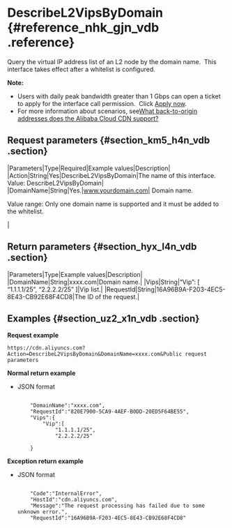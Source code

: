# DescribeL2VipsByDomain {#reference_nhk_gjn_vdb .reference}

Query the virtual IP address list of an L2 node by the domain name.  This interface takes effect after a whitelist is configured.

**Note:** 

-   Users with daily peak bandwidth greater than 1 Gbps can open a ticket to apply for the interface call permission.  Click [Apply now](https://workorder.console.aliyun.com/console.htm?lang=#/ticket/add?productCode=cdn).
-   For more information about scenarios, see[What back-to-origin addresses does the Alibaba Cloud CDN support?](https://help.aliyun.com/document_detail/40205.html)

## Request parameters {#section_km5_h4n_vdb .section}

|Parameters|Type|Required|Example values|Description|
|Action|String|Yes|DescribeL2VipsByDomain|The name of this interface.  Value: DescribeL2VipsByDomain|
|DomainName|String|Yes.|www.yourdomain.com| Domain name.

 Value range: Only one domain name is supported and it must be added to the whitelist.

 |

## Return parameters {#section_hyx_l4n_vdb .section}

|Parameters|Type|Example values|Description|
|DomainName|String|xxxx.com|Domain name.|
|Vips|String|“Vip”: \[ “1.1.1.1/25”, “2.2.2.2/25” \]|Vip list.|
|RequestId|String|16A96B9A-F203-4EC5-8E43-CB92E68F4CD8|The ID of the request.|

## Examples {#section_uz2_x1n_vdb .section}

**Request example**

```
https://cdn.aliyuncs.com?Action=DescribeL2VipsByDomain&DomainName=xxxx.com&Public request parameters
```

**Normal return example**

-   JSON format

    ```
    
        "DomainName":"xxxx.com",
        "RequestId":"820E7900-5CA9-4AEF-B0DD-20ED5F64BE55",
        "Vips":{
            "Vip":[
                "1.1.1.1/25",
                "2.2.2.2/25"
            
        }
    
    ```


**Exception return example**

-   JSON format

    ```
    
        "Code":"InternalError",
        "HostId":"cdn.aliyuncs.com",
        "Message":"The request processing has failed due to some unknown error.",
        "RequestId":"16A96B9A-F203-4EC5-8E43-CB92E68F4CD8"
    
    ```


